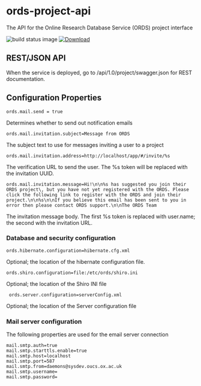 # ords-project-api

The API for the Online Research Database Service (ORDS) project interface

![build status image](https://travis-ci.org/ox-it/ords-project-api.svg?branch=master) [![Download](https://api.bintray.com/packages/scottbw/ords/ords-project-api/images/download.svg) ](https://bintray.com/scottbw/ords/ords-project-api/_latestVersion)

## REST/JSON API

When the service is deployed, go to /api/1.0/project/swagger.json for REST documentation.

## Configuration Properties

    ords.mail.send = true

Determines whether to send out notification emails

    ords.mail.invitation.subject=Message from ORDS

The subject text to use for messages inviting a user to a project

    ords.mail.invitation.address=http://localhost/app/#/invite/%s

The verification URL to send the user. The %s token will be replaced with the invitation UUID.

    ords.mail.invitation.message=Hi!\n\n%s has suggested you join their ORDS project\, but you have not yet registered with the ORDS. Please click the following link to register with the ORDS and join their project.\n\n%s\n\nIf you believe this email has been sent to you in error then please contact ORDS support.\n\nThe ORDS Team

The invitation message body. The first %s token is replaced with user.name; the second with the invitation URL.

### Database and security configuration

    ords.hibernate.configuration=hibernate.cfg.xml

Optional; the location of the hibernate configuration file.

    ords.shiro.configuration=file:/etc/ords/shiro.ini

Optional; the location of the Shiro INI file

     ords.server.configuration=serverConfig.xml

Optional; the location of the Server configuration file

### Mail server configuration

The following properties are used for the email server connection

    mail.smtp.auth=true
    mail.smtp.starttls.enable=true
    mail.smtp.host=localhost
    mail.smtp.port=587
    mail.smtp.from=daemons@sysdev.oucs.ox.ac.uk
    mail.smtp.username=
    mail.smtp.password=


